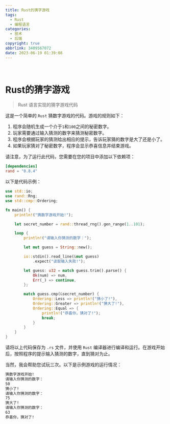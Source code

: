 ```yaml
---
title: Rust的猜字游戏
tags:
  - Rust
  - 编程语言
categories:
  - 技术
  - 后端
copyright: true
abbrlink: 3409567072
date: 2023-06-19 01:39:08
---
```

<br />
<blockquote class="blockquote-center">
<p id="hitokoto"></p>
<script src="https://v1.hitokoto.cn/?encode=js&select=%23hitokoto" defer></script>
</blockquote>

# Rust的猜字游戏

> Rust 语言实现的猜字游戏代码

这是一个简单的 `Rust` 猜数字游戏的代码。游戏的规则如下：

1. 程序会随机生成一个介于`1`和`100`之间的秘密数字。
2. 玩家需要通过输入猜测的数字来猜测秘密数字。
3. 程序会根据玩家的猜测给出相应的提示，告诉玩家猜的数字是大了还是小了。
4. 如果玩家猜对了秘密数字，程序会显示恭喜信息并结束游戏。

请注意，为了运行此代码，您需要在您的项目中添加以下依赖项：

```toml
[dependencies]
rand = "0.8.4"
```

以下是代码示例：

```rust
use std::io;
use rand::Rng;
use std::cmp::Ordering;

fn main() {
    println!("猜数字游戏开始!");

    let secret_number = rand::thread_rng().gen_range(1..101);

    loop {
        println!("请输入你猜测的数字：");

        let mut guess = String::new();

        io::stdin().read_line(&mut guess)
            .expect("读取输入失败!");

        let guess: u32 = match guess.trim().parse() {
            Ok(num) => num,
            Err(_) => continue,
        };

        match guess.cmp(&secret_number) {
            Ordering::Less => println!("猜小了!"),
            Ordering::Greater => println!("猜大了!"),
            Ordering::Equal => {
                println!("恭喜你，猜对了!");
                break;
            }
        }
    }
}
```

请将以上代码保存为 `.rs` 文件，并使用 `Rust` 编译器进行编译和运行。在游戏开始后，按照程序的提示输入猜测的数字，直到猜对为止。

当然，我会帮助您试玩三次。以下是示例游戏的运行情况：

```bash
猜数字游戏开始!
请输入你猜测的数字：
50
猜小了!
请输入你猜测的数字：
75
猜大了!
请输入你猜测的数字：
63
恭喜你，猜对了!
```
